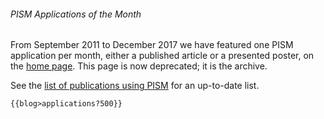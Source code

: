 ###### PISM Applications of the Month

From September 2011 to December 2017 we have featured one PISM
application per month, either a published article or a presented poster,
on the [home page](home). This page is now deprecated; it is
the archive.

See the [list of publications using PISM](publications) for
an up-to-date list.

```{=mediawiki}
{{blog>applications?500}}
```
